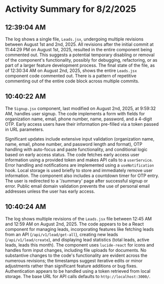 # Activity Summary for 8/2/2025

## 12:39:04 AM
The log shows a single file, `Leads.jsx`, undergoing multiple revisions between August 1st and 2nd, 2025.  All revisions after the initial commit at 11:44:29 PM on August 1st, 2025, resulted in the entire component being commented out. This suggests a potential temporary disabling or removal of the component's functionality, possibly for debugging, refactoring, or as part of a larger feature development process.  The final state of the file, as of 12:30:34 AM on August 2nd, 2025, shows the entire `Leads.jsx` component code commented out.  There is a pattern of repetitive commenting out of the entire code block across multiple commits.


## 10:40:22 AM
The `Signup.jsx` component, last modified on August 2nd, 2025, at 9:59:32 AM, handles user signup.  The code implements a form with fields for organization name, email, phone number, name, password, and a 4-digit OTP.  Early access users have their information pre-filled via a token passed in URL parameters.

Significant updates include extensive input validation (organization name, name, email, phone number, and password length and format), OTP handling with auto-focus and paste functionality, and conditional logic based on early access status. The code fetches early access user information using a provided token and makes API calls to a `userService`.  Error handling and notifications are implemented using a `useNotification` hook.  Local storage is used briefly to store and immediately remove user information.  The component also includes a countdown timer for OTP entry.  The user is redirected to a '/summary' page after successful signup or error.  Public email domain validation prevents the use of personal email addresses unless the user has early access.


## 10:40:24 AM
The log shows multiple revisions of the `Leads.jsx` file between 12:45 AM and 12:59 AM on August 2nd, 2025.  The code appears to be a React component for managing leads, incorporating features like fetching leads from an API (`/api/v1/lead/get-all`), creating new leads (`/api/v1/lead/create`), and displaying lead statistics (total leads, active leads, leads this month).  The component uses `lucide-react` for icons and handles form input changes, including file uploads for documents.  No substantive changes to the code's functionality are evident across the numerous revisions; the timestamps suggest iterative edits or minor adjustments rather than significant feature additions or bug fixes.  Authentication appears to be handled using a token retrieved from local storage.  The base URL for API calls defaults to `http://localhost:3000/`.
